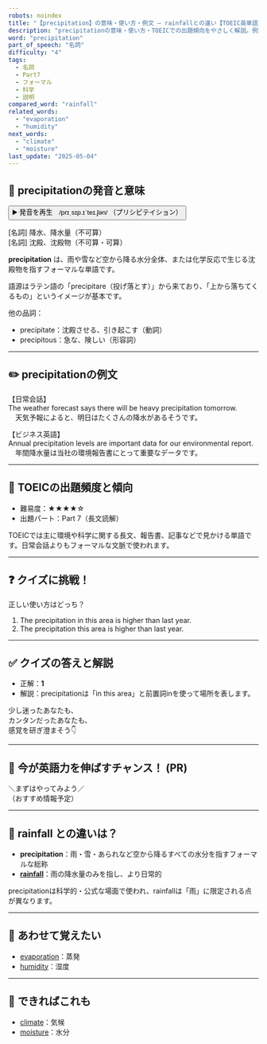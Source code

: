 ```yaml
---
robots: noindex
title: "【precipitation】の意味・使い方・例文 ― rainfallとの違い【TOEIC英単語】"
description: "precipitationの意味・使い方・TOEICでの出題傾向をやさしく解説。例文・クイズ付きでrainfallとの違いもわかりやすく学べます。"
word: "precipitation"
part_of_speech: "名詞"
difficulty: "4"
tags:
  - 名詞
  - Part7
  - フォーマル
  - 科学
  - 説明
compared_word: "rainfall"
related_words:
  - "evaporation"
  - "humidity"
next_words:
  - "climate"
  - "moisture"
last_update: "2025-05-04"
---
```


## 🔰 precipitationの発音と意味

<button class="play-audio" onclick="playTTS('precipitation')">
  <span class="play-audio-main">
    ▶️ 発音を再生　/prɪˌsɪp.ɪˈteɪ.ʃən/
  </span>
  <span class="play-audio-sub">
    （プリシピテイション）
  </span>
</button>

[名詞] 降水、降水量（不可算）  
[名詞] 沈殿、沈殿物（不可算・可算）

**precipitation** は、雨や雪など空から降る水分全体、または化学反応で生じる沈殿物を指すフォーマルな単語です。

語源はラテン語の「precipitare（投げ落とす）」から来ており、「上から落ちてくるもの」というイメージが基本です。

他の品詞：  
- precipitate：沈殿させる、引き起こす（動詞）
- precipitous：急な、険しい（形容詞）

---

## ✏️ precipitationの例文

【日常会話】  
The weather forecast says there will be heavy precipitation tomorrow.  
　天気予報によると、明日はたくさんの降水があるそうです。

【ビジネス英語】  
Annual precipitation levels are important data for our environmental report.  
　年間降水量は当社の環境報告書にとって重要なデータです。

---

## 🎯 TOEICの出題頻度と傾向

- 難易度：★★★★☆
- 出題パート：Part 7（長文読解）

TOEICでは主に環境や科学に関する長文、報告書、記事などで見かける単語です。日常会話よりもフォーマルな文脈で使われます。

---

## ❓ クイズに挑戦！

正しい使い方はどっち？

1. The precipitation in this area is higher than last year.  
2. The precipitation this area is higher than last year.

---

## ✅ クイズの答えと解説

- 正解：**1**
- 解説：precipitationは「in this area」と前置詞inを使って場所を表します。

少し迷ったあなたも、  
カンタンだったあなたも、  
感覚を研ぎ澄まそう👇️

---

## 🚀 今が英語力を伸ばすチャンス！ (PR)

<div class="info-center">
＼まずはやってみよう／<br>  
（おすすめ情報予定）
</div>

---

## 🤔  rainfall との違いは？

- **precipitation**：雨・雪・あられなど空から降るすべての水分を指すフォーマルな総称
- **[rainfall](/word/rainfall/)**：雨の降水量のみを指し、より日常的

precipitationは科学的・公式な場面で使われ、rainfallは「雨」に限定される点が異なります。

---

## 🧩 あわせて覚えたい

- [evaporation](/word/evaporation/)：蒸発
- [humidity](/word/humidity/)：湿度

---

## 📖 できればこれも

- [climate](/word/climate/)：気候
- [moisture](/word/moisture/)：水分

<!-- cvid: aid39_bid08 -->
